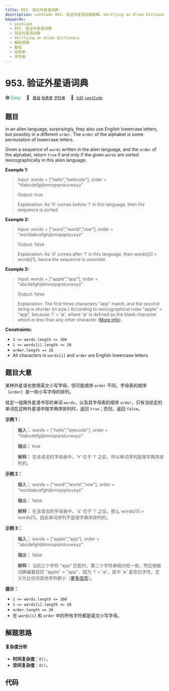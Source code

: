 ```yaml
---
title: 953. 验证外星语词典
description: LeetCode 953. 验证外星语词典题解，Verifying an Alien Dictionary，包含解题思路、复杂度分析以及完整的 JavaScript 代码实现。
keywords:
  - LeetCode
  - 953. 验证外星语词典
  - 验证外星语词典
  - Verifying an Alien Dictionary
  - 解题思路
  - 数组
  - 哈希表
  - 字符串
---
```


# 953. 验证外星语词典

🟢 <font color=#15bd66>Easy</font>&emsp; 🔖&ensp; [`数组`](/tag/array.md) [`哈希表`](/tag/hash-table.md) [`字符串`](/tag/string.md)&emsp; 🔗&ensp;[`力扣`](https://leetcode.cn/problems/verifying-an-alien-dictionary) [`LeetCode`](https://leetcode.com/problems/verifying-an-alien-dictionary)

## 题目

In an alien language, surprisingly, they also use English lowercase letters,
but possibly in a different `order`. The `order` of the alphabet is some
permutation of lowercase letters.

Given a sequence of `words` written in the alien language, and the `order` of
the alphabet, return `true` if and only if the given `words` are sorted
lexicographically in this alien language.



**Example 1:**

> Input: words = ["hello","leetcode"], order = "hlabcdefgijkmnopqrstuvwxyz"
> 
> Output: true
> 
> Explanation: As 'h' comes before 'l' in this language, then the sequence is sorted.

**Example 2:**

> Input: words = ["word","world","row"], order = "worldabcefghijkmnpqstuvxyz"
> 
> Output: false
> 
> Explanation: As 'd' comes after 'l' in this language, then words[0] > words[1], hence the sequence is unsorted.

**Example 3:**

> Input: words = ["apple","app"], order = "abcdefghijklmnopqrstuvwxyz"
> 
> Output: false
> 
> Explanation: The first three characters "app" match, and the second string is shorter (in size.) According to lexicographical rules "apple" > "app", because 'l' > '∅', where '∅' is defined as the blank character which is less than any other character ([More info](https://en.wikipedia.org/wiki/Lexicographical_order)).

**Constraints:**

  * `1 <= words.length <= 100`
  * `1 <= words[i].length <= 20`
  * `order.length == 26`
  * All characters in `words[i]` and `order` are English lowercase letters.


## 题目大意

某种外星语也使用英文小写字母，但可能顺序 `order` 不同。字母表的顺序（`order`）是一些小写字母的排列。

给定一组用外星语书写的单词 `words`，以及其字母表的顺序 `order`，只有当给定的单词在这种外星语中按字典序排列时，返回 `true`；否则，返回
`false`。

**示例 1：**

> 
> 
> 
> 
> 
> **输入：** words = ["hello","leetcode"], order = "hlabcdefgijkmnopqrstuvwxyz"
> 
> **输出：** true
> 
> **解释：** 在该语言的字母表中，'h' 位于 'l' 之前，所以单词序列是按字典序排列的。

**示例 2：**

> 
> 
> 
> 
> 
> **输入：** words = ["word","world","row"], order = "worldabcefghijkmnpqstuvxyz"
> 
> **输出：** false
> 
> **解释：** 在该语言的字母表中，'d' 位于 'l' 之后，那么 words[0] > words[1]，因此单词序列不是按字典序排列的。

**示例 3：**

> 
> 
> 
> 
> 
> **输入：** words = ["apple","app"], order = "abcdefghijklmnopqrstuvwxyz"
> 
> **输出：** false
> 
> **解释：** 当前三个字符 "app" 匹配时，第二个字符串相对短一些，然后根据词典编纂规则 "apple" > "app"，因为 'l' > '∅'，其中 '∅' 是空白字符，定义为比任何其他字符都小（[更多信息](https://baike.baidu.com/item/%E5%AD%97%E5%85%B8%E5%BA%8F)）。
> 
> 

**提示：**

  * `1 <= words.length <= 100`
  * `1 <= words[i].length <= 20`
  * `order.length == 26`
  * 在 `words[i]` 和 `order` 中的所有字符都是英文小写字母。


## 解题思路

#### 复杂度分析

- **时间复杂度**：`O()`，
- **空间复杂度**：`O()`，

## 代码

```javascript

```